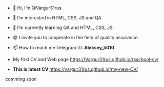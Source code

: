 - 👋 Hi, I’m @Vargur31rus
- 👀 I’m interested in HTML, CSS, JS and QA.
- 🌱 I’m currently learning QA and HTML, CSS, JS.
- 😎 I invite you to cooperate in the field of quality assurance.
- 📫 How to reach me Telegram ID. <b>Aleksey_5010</b>

- My first CV and Web page https://Vargur31rus.github.io/rsschool-cv/<br>
- <b>This is latest CV </b>https://vargur31rus.github.io/my-new-CV/
 
 comming soon
